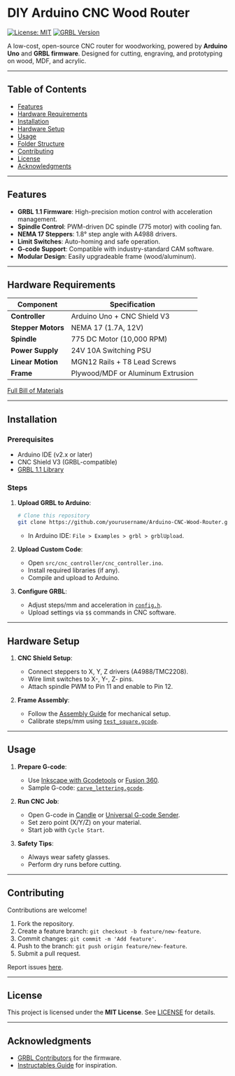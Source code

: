 # DIY Arduino CNC Wood Router

[![License: MIT](https://img.shields.io/badge/License-MIT-blue.svg)](LICENSE)
[![GRBL Version](https://img.shields.io/badge/GRBL-1.1-green)](https://github.com/gnea/grbl)

A low-cost, open-source CNC router for woodworking, powered by **Arduino Uno** and **GRBL firmware**. Designed for cutting, engraving, and prototyping on wood, MDF, and acrylic.

---

## Table of Contents
- [Features](#features)
- [Hardware Requirements](#hardware-requirements)
- [Installation](#installation)
- [Hardware Setup](#hardware-setup)
- [Usage](#usage)
- [Folder Structure](#folder-structure)
- [Contributing](#contributing)
- [License](#license)
- [Acknowledgments](#acknowledgments)

---

## Features
- **GRBL 1.1 Firmware**: High-precision motion control with acceleration management.
- **Spindle Control**: PWM-driven DC spindle (775 motor) with cooling fan.
- **NEMA 17 Steppers**: 1.8° step angle with A4988 drivers.
- **Limit Switches**: Auto-homing and safe operation.
- **G-code Support**: Compatible with industry-standard CAM software.
- **Modular Design**: Easily upgradeable frame (wood/aluminum).

---

## Hardware Requirements
| Component              | Specification                          |
|------------------------|----------------------------------------|
| **Controller**         | Arduino Uno + CNC Shield V3            |
| **Stepper Motors**     | NEMA 17 (1.7A, 12V)                    |
| **Spindle**            | 775 DC Motor (10,000 RPM)              |
| **Power Supply**       | 24V 10A Switching PSU                  |
| **Linear Motion**      | MGN12 Rails + T8 Lead Screws           |
| **Frame**              | Plywood/MDF or Aluminum Extrusion      |

[Full Bill of Materials](docs/hardware_list.md)

---

## Installation
### Prerequisites
- Arduino IDE (v2.x or later)
- CNC Shield V3 (GRBL-compatible)
- [GRBL 1.1 Library](https://github.com/gnea/grbl)

### Steps
1. **Upload GRBL to Arduino**:
   ```bash
   # Clone this repository
   git clone https://github.com/yourusername/Arduino-CNC-Wood-Router.git
   ```
   - In Arduino IDE: `File > Examples > grbl > grblUpload`.

2. **Upload Custom Code**:
   - Open `src/cnc_controller/cnc_controller.ino`.
   - Install required libraries (if any).
   - Compile and upload to Arduino.

3. **Configure GRBL**:
   - Adjust steps/mm and acceleration in [`config.h`](src/cnc_controller/config.h).
   - Upload settings via `$$` commands in CNC software.

---

## Hardware Setup

1. **CNC Shield Setup**:
   - Connect steppers to X, Y, Z drivers (A4988/TMC2208).
   - Wire limit switches to X-, Y-, Z- pins.
   - Attach spindle PWM to Pin 11 and enable to Pin 12.

2. **Frame Assembly**:
   - Follow the [Assembly Guide](docs/assembly_guide.md) for mechanical setup.
   - Calibrate steps/mm using [`test_square.gcode`](gcode_examples/test_square.gcode).

---

## Usage
1. **Prepare G-code**:
   - Use [Inkscape with Gcodetools](https://github.com/cnc-club/gcodetools) or [Fusion 360](https://www.autodesk.com/products/fusion-360).
   - Sample G-code: [`carve_lettering.gcode`](gcode_examples/carve_lettering.gcode).

2. **Run CNC Job**:
   - Open G-code in [Candle](https://github.com/Denvi/Candle) or [Universal G-code Sender](https://winder.github.io/ugs_website/).
   - Set zero point (X/Y/Z) on your material.
   - Start job with `Cycle Start`.

3. **Safety Tips**:
   - Always wear safety glasses.
   - Perform dry runs before cutting.

---

## Contributing
Contributions are welcome!  
1. Fork the repository.  
2. Create a feature branch: `git checkout -b feature/new-feature`.  
3. Commit changes: `git commit -m 'Add feature'`.  
4. Push to the branch: `git push origin feature/new-feature`.  
5. Submit a pull request.  

Report issues [here](https://github.com/yourusername/Arduino-CNC-Wood-Router/issues).

---

## License
This project is licensed under the **MIT License**. See [LICENSE](LICENSE) for details.

---

## Acknowledgments
- [GRBL Contributors](https://github.com/gnea/grbl) for the firmware.
- [Instructables Guide](https://www.instructables.com/Homebuilt-DIY-CNC-Router-Arduino-Based-GRBL/) for inspiration.
